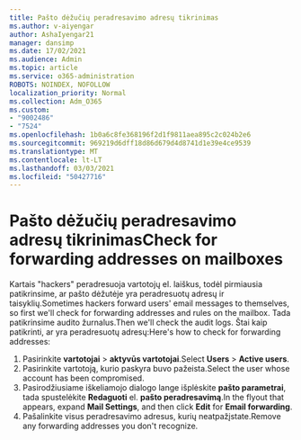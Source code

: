 ```yaml
---
title: Pašto dėžučių peradresavimo adresų tikrinimas
ms.author: v-aiyengar
author: AshaIyengar21
manager: dansimp
ms.date: 17/02/2021
ms.audience: Admin
ms.topic: article
ms.service: o365-administration
ROBOTS: NOINDEX, NOFOLLOW
localization_priority: Normal
ms.collection: Adm_O365
ms.custom:
- "9002486"
- "7524"
ms.openlocfilehash: 1b0a6c8fe368196f2d1f9811aea895c2c024b2e6
ms.sourcegitcommit: 969219d6dff18d86d679d4d8741d1e39e4ce9539
ms.translationtype: MT
ms.contentlocale: lt-LT
ms.lasthandoff: 03/03/2021
ms.locfileid: "50427716"
---
```

# <a name="check-for-forwarding-addresses-on-mailboxes"></a><span data-ttu-id="ba1d9-102">Pašto dėžučių peradresavimo adresų tikrinimas</span><span class="sxs-lookup"><span data-stu-id="ba1d9-102">Check for forwarding addresses on mailboxes</span></span>

<span data-ttu-id="ba1d9-103">Kartais "hackers" peradresuoja vartotojų el. laiškus, todėl pirmiausia patikrinsime, ar pašto dėžutėje yra peradresuotų adresų ir taisyklių.</span><span class="sxs-lookup"><span data-stu-id="ba1d9-103">Sometimes hackers forward users' email messages to themselves, so first we'll check for forwarding addresses and rules on the mailbox.</span></span> <span data-ttu-id="ba1d9-104">Tada patikrinsime audito žurnalus.</span><span class="sxs-lookup"><span data-stu-id="ba1d9-104">Then we'll check the audit logs.</span></span> <span data-ttu-id="ba1d9-105">Štai kaip patikrinti, ar yra peradresuotų adresų:</span><span class="sxs-lookup"><span data-stu-id="ba1d9-105">Here's how to check for forwarding addresses:</span></span>

1. <span data-ttu-id="ba1d9-106">Pasirinkite **vartotojai**  >  **aktyvūs vartotojai**.</span><span class="sxs-lookup"><span data-stu-id="ba1d9-106">Select **Users** > **Active users**.</span></span>
1. <span data-ttu-id="ba1d9-107">Pasirinkite vartotoją, kurio paskyra buvo pažeista.</span><span class="sxs-lookup"><span data-stu-id="ba1d9-107">Select the user whose account has been compromised.</span></span>
1. <span data-ttu-id="ba1d9-108">Pasirodžiusiame iškeliamojo dialogo lange išplėskite **pašto parametrai**, tada spustelėkite **Redaguoti** el. **pašto peradresavimą**.</span><span class="sxs-lookup"><span data-stu-id="ba1d9-108">In the flyout that appears, expand **Mail Settings**, and then click **Edit** for **Email forwarding**.</span></span>
1. <span data-ttu-id="ba1d9-109">Pašalinkite visus peradresavimo adresus, kurių neatpažįstate.</span><span class="sxs-lookup"><span data-stu-id="ba1d9-109">Remove any forwarding addresses you don't recognize.</span></span>